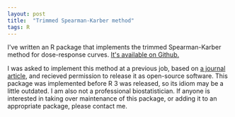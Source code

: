 ```yaml
---
layout: post
title:  "Trimmed Spearman-Karber method"
tags: R
---
```

I've written an R package that implements the trimmed Spearman-Karber method for dose-response curves. [It's available on Github.](https://github.com/brsr/tsk)

I was asked to implement this method at a previous job, based on [a journal article](https://pubs.acs.org/doi/abs/10.1021/es60130a004), and recieved permission to release it as open-source software. This package was implemented before R 3 was released, so its idiom may be a little outdated. I am also not a professional biostatistician. If anyone is interested in taking over maintenance of this package, or adding it to an appropriate package, please contact me.
